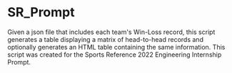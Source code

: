 # SR_Prompt
Given a json file that includes each team's Win-Loss record, this script generates a table displaying a matrix of head-to-head records and optionally generates an HTML table containing the same information. This script was created for the Sports Reference 2022 Engineering Internship Prompt. 

